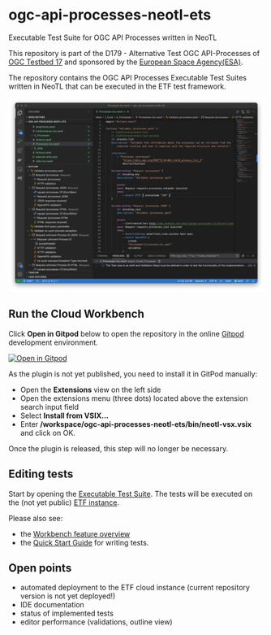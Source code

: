 # ogc-api-processes-neotl-ets

Executable Test Suite for OGC API Processes written in NeoTL

This repository is part of the D179 - Alternative Test OGC API-Processes of [OGC Testbed 17](https://www.ogc.org/projects/initiatives/t17) and sponsored by the [European Space Agency(ESA)](https://www.esa.int).

The repository contains the OGC API Processes Executable Test Suites written in NeoTL that can be executed in the ETF test framework.

![Editor](doc/img/editor.png)

## Run the Cloud Workbench

Click **Open in Gitpod** below to open the repository in the online [Gitpod](https://www.gitpod.io/docs) development environment.

[![Open in Gitpod](https://gitpod.io/button/open-in-gitpod.svg)](https://gitpod.io/#https://github.com/jonherrmann/ogc-api-processes-neotl-ets)

As the plugin is not yet published, you need to install it in GitPod manually:

- Open the **Extensions** view on the left side
- Open the extensions menu (three dots) located above the extension search input field
- Select **Install from VSIX...**
- Enter **/workspace/ogc-api-processes-neotl-ets/bin/neotl-vsx.vsix** and click on OK.

Once the plugin is released, this step will no longer be necessary.

## Editing tests

Start by opening the [Executable Test Suite](./ProcessesApi-testsuite.neotl). The tests will be executed on the (not yet public) [ETF instance](https://tb17.staging.etf-validator.com/etf-webapp/).

Please also see:

- the [Workbench feature overview](./doc/Workbench.md)
- the [Quick Start Guide](./doc/Writing_tests.md) for writing tests.

## Open points

- automated deployment to the ETF cloud instance (current repository version is not yet deployed!)
- IDE documentation
- status of implemented tests
- editor performance (validations, outline view)
